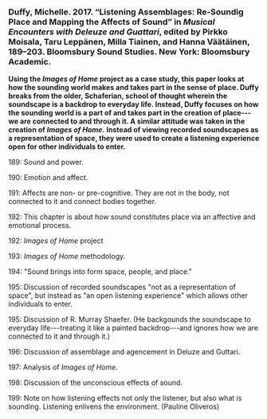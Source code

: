 ### Duffy, Michelle. 2017. “Listening Assemblages: Re-Soundig Place and Mapping the Affects of Sound” in _Musical Encounters with Deleuze and Guattari_, edited by Pirkko Moisala, Taru Leppänen, Milla Tiainen, and Hanna Väätäinen, 189–203. Bloomsbury Sound Studies. New York: Bloomsbury Academic.

 **Using the _Images of Home_ project as a case study, this paper looks at how the sounding world makes and takes part in the sense of place. Duffy breaks from the older, Schaferian, school of thought wherein the soundscape is a backdrop to everyday life. Instead, Duffy focuses on how the sounding world is a part of and takes part in the creation of place---we are connected to and through it. A similar attitude was taken in the creation of  _Images of Home._ Instead of viewing recorded soundscapes as a representation of space, they were used to create a listening experience open for other individuals to enter.**

189: Sound and power.

190: Emotion and affect.

191: Affects are non- or pre-cognitive. They are not in the body, not connected to it and connect bodies together.

192: This chapter is about how sound constitutes place via an affective and emotional process.

192: _Images of Home_ project

193: _Images of Home_ methodology.

194: "Sound brings into form space, people, and place."

195: Discussion of recorded soundscapes "not as a representation of space", but instead as "an open listening experience" which allows other individuals to enter.

195: Discussion of R. Murray Shaefer. (He backgounds the soundscape to everyday life---treating it like a painted backdrop---and ignores how we are connected to it and through it.)

196: Discussion of assemblage and agencement in Deluze and Guttari.

197: Analysis of _Images of Home._

198: Discussion of the unconscious effects of sound.

199: Note on how listening effects not only the listener, but also what is sounding. Listening enlivens the environment. (Pauline Oliveros)


